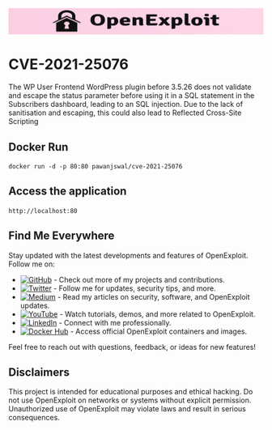 ![CVE-2021-25076](https://raw.githubusercontent.com/pawanjswal/pawanjswal.github.io/refs/heads/master/assets/logo.png)
# CVE-2021-25076
The WP User Frontend WordPress plugin before 3.5.26 does not validate and escape the status parameter before using it in a SQL statement in the Subscribers dashboard, leading to an SQL injection. Due to the lack of sanitisation and escaping, this could also lead to Reflected Cross-Site Scripting

## Docker Run
```
docker run -d -p 80:80 pawanjswal/cve-2021-25076
```

## Access the application
```
http://localhost:80
```

## Find Me Everywhere

Stay updated with the latest developments and features of OpenExploit. Follow me on:

- [![GitHub](https://img.shields.io/badge/GitHub-181717?style=flat-square&logo=github&logoColor=white)](https://github.com/pawanjswal) - Check out more of my projects and contributions.
- [![Twitter](https://img.shields.io/badge/Twitter-1DA1F2?style=flat-square&logo=twitter&logoColor=white)](https://twitter.com/pawanjswal) - Follow me for updates, security tips, and more.
- [![Medium](https://img.shields.io/badge/Medium-00AB6C?style=flat-square&logo=medium&logoColor=white)](https://medium.com/@pawanjswal) - Read my articles on security, software, and OpenExploit updates.
- [![YouTube](https://img.shields.io/badge/YouTube-FF0000?style=flat-square&logo=youtube&logoColor=white)](https://www.youtube.com/@OpenExploit) - Watch tutorials, demos, and more related to OpenExploit.
- [![LinkedIn](https://img.shields.io/badge/LinkedIn-0077B5?style=flat-square&logo=linkedin&logoColor=white)](https://linkedin.com/in/pawanjswal) - Connect with me professionally.
- [![Docker Hub](https://img.shields.io/badge/Docker_Hub-2496ED?style=flat-square&logo=docker&logoColor=white)](https://hub.docker.com/u/pawanjswal) - Access official OpenExploit containers and images.

Feel free to reach out with questions, feedback, or ideas for new features!

## Disclaimers

This project is intended for educational purposes and ethical hacking. Do not use OpenExploit on networks or systems without explicit permission. Unauthorized use of OpenExploit may violate laws and result in serious consequences.
